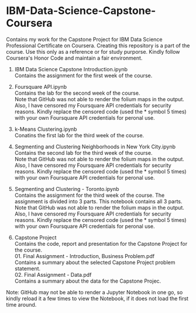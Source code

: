 # IBM-Data-Science-Capstone-Coursera
Contains my work for the Capstone Project for IBM Data Science Professional Certificate on Coursera. Creating this repository is a part of the course. Use this only as a reference or for study purporse. Kindly follow Coursera's Honor Code and maintain a fair environment. 

1. IBM Data Science Capstone Introduction.ipynb 
<br>Contains the assignment for the first week of the course.

2. Foursquare API.ipynb
<br>Contains the lab for the second week of the course.
<br>Note that GitHub was not able to render the folium maps in the output. Also, I have censored my Foursquare API credentials for security reasons. Kindly replace the censored code (used the * symbol 5 times) with your own Foursquare API credentials for peronal use.    

3. k-Means Clustering.ipynb
<br>Conatins the first lab for the third week of the course.

4. Segmenting and Clustering Neighborhoods in New York City.ipynb
<br>Contains the second lab for the third week of the course.
<br>Note that GitHub was not able to render the folium maps in the output. Also, I have censored my Foursquare API credentials for security reasons. Kindly replace the censored code (used the * symbol 5 times) with your own Foursquare API credentials for peronal use.    

5. Segmenting and Clustering - Toronto.ipynb
<br>Contains the assignment for the third week of the course. The assignment is divided into 3 parts. This notebook contains all 3 parts.
<br>Note that GitHub was not able to render the folium maps in the output. Also, I have censored my Foursquare API credentials for security reasons. Kindly replace the censored code (used the * symbol 5 times) with your own Foursquare API credentials for peronal use.    

6. Capstone Project
<br>Contains the code, report and presentation for the Capstone Project for the course.
<br>01. Final Assignment - Introduction, Business Problem.pdf
<br>    Contains a summary about the selected Capstone Project problem statement.
<br>02. Final Assignment - Data.pdf
<br>    Contains a summary about the data for the Capstone Projec.

Note: GitHub may not be able to render a Jupyter Notebook in one go, so kindly reload it a few times to view the Notebook, if it does not load the first time around.
